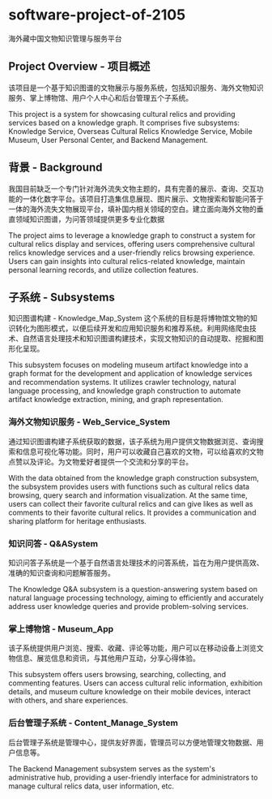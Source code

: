 # software-project-of-2105
海外藏中国文物知识管理与服务平台

## Project Overview - 项目概述

该项目是一个基于知识图谱的文物展示与服务系统，包括知识服务、海外文物知识服务、掌上博物馆、用户个人中心和后台管理五个子系统。

This project is a system for showcasing cultural relics and providing services based on a knowledge graph. It comprises five subsystems: Knowledge Service, Overseas Cultural Relics Knowledge Service, Mobile Museum, User Personal Center, and Backend Management.

## 背景 - Background
我国目前缺乏一个专门针对海外流失文物主题的，具有完善的展示、查询、交互功能的一体化数字平台。该项目打造集信息展现、图片展示、文物搜索和智能问答于一体的海外流失文物展现平台，填补国内相关领域的空白。建立面向海外文物的垂直领域知识图谱，为问答领域提供更多专业化数据

The project aims to leverage a knowledge graph to construct a system for cultural relics display and services, offering users comprehensive cultural relics knowledge services and a user-friendly relics browsing experience. Users can gain insights into cultural relics-related knowledge, maintain personal learning records, and utilize collection features.

## 子系统 - Subsystems
知识图谱构建 - Knowledge_Map_System
这个系统的目标是将博物馆文物的知识转化为图形模式，以便后续开发和应用知识服务和推荐系统。利用网络爬虫技术、自然语言处理技术和知识图谱构建技术，实现文物知识的自动提取、挖掘和图形化呈现。

This subsystem focuses on modeling museum artifact knowledge into a graph format for the development and application of knowledge services and recommendation systems. It utilizes crawler technology, natural language processing, and knowledge graph construction to automate artifact knowledge extraction, mining, and graph representation.

### 海外文物知识服务 - Web_Service_System
通过知识图谱构建子系统获取的数据，该子系统为用户提供文物数据浏览、查询搜索和信息可视化等功能。同时，用户可以收藏自己喜欢的文物，可以给喜欢的文物点赞以及评论。为文物爱好者提供一个交流和分享的平台。

With the data obtained from the knowledge graph construction subsystem, the subsystem provides users with functions such as cultural relics data browsing, query search and information visualization. At the same time, users can collect their favorite cultural relics and can give likes as well as comments to their favorite cultural relics. It provides a communication and sharing platform for heritage enthusiasts.

### 知识问答 - Q&ASystem
知识问答子系统是一个基于自然语言处理技术的问答系统，旨在为用户提供高效、准确的知识查询和问题解答服务。

The Knowledge Q&A subsystem is a question-answering system based on natural language processing technology, aiming to efficiently and accurately address user knowledge queries and provide problem-solving services.

### 掌上博物馆 - Museum_App
该子系统提供用户浏览、搜索、收藏、评论等功能，用户可以在移动设备上浏览文物信息、展览信息和资讯，与其他用户互动，分享心得体验。

This subsystem offers users browsing, searching, collecting, and commenting features. Users can access cultural relic information, exhibition details, and museum culture knowledge on their mobile devices, interact with others, and share experiences.

### 后台管理子系统 - Content_Manage_System
后台管理子系统是管理中心，提供友好界面，管理员可以方便地管理文物数据、用户信息等。

The Backend Management subsystem serves as the system's administrative hub, providing a user-friendly interface for administrators to manage cultural relics data, user information, etc.
